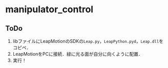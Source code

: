 # manipulator_control

## ToDo
1. libファイルにLeapMotionのSDKの```Leap.py```，```LeapPython.pyd```，```Leap.dll```をコピペ．
2. LeapMotionをPCに接続．緑に光る面が自分に向くように配置．
3. 実行！

